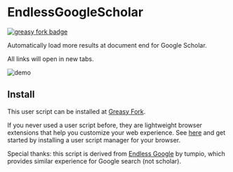 # EndlessGoogleScholar
[![greasy fork badge](https://img.shields.io/badge/Install-Greasy_Fork-blue)](https://greasyfork.org/en/scripts/532680-endless-google-scholar)

Automatically load more results at document end for Google Scholar. 

All links will open in new tabs.

![demo](gs.gif)

## Install
This user script can be installed at [Greasy Fork](https://greasyfork.org/en/scripts/532680-endless-google-scholar).

If you never used a user script before, they are lightweight browser extensions that help you customize your web experience. See [here](https://greasyfork.org/en/help/installing-user-scripts) and get started by installing a user script manager for your browser.

Special thanks: this script is derived from [Endless Google](https://openuserjs.org/scripts/tumpio/Endless_Google) by tumpio, which provides similar experience for Google search (not scholar).
